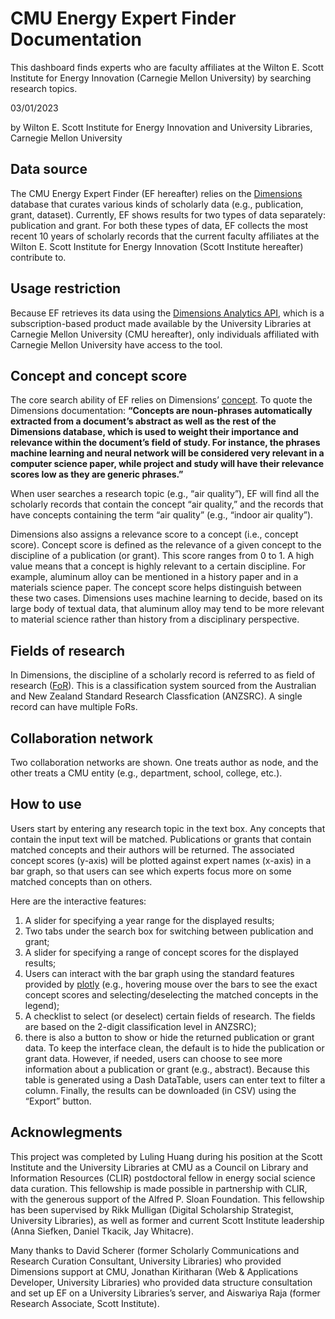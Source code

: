 # CMU Energy Expert Finder Documentation
This dashboard finds experts who are faculty affiliates at the Wilton E. Scott Institute for Energy Innovation (Carnegie Mellon University) by searching research topics. 

03/01/2023

by Wilton E. Scott Institute for Energy Innovation and University Libraries, Carnegie Mellon University

## Data source
The CMU Energy Expert Finder (EF hereafter) relies on the [Dimensions](https://www.dimensions.ai/) database that curates various kinds of scholarly data (e.g., publication, grant, dataset). Currently, EF shows results for two types of data separately: publication and grant. For both these types of data, EF collects the most recent 10 years of scholarly records that the current faculty affiliates at the Wilton E. Scott Institute for Energy Innovation (Scott Institute hereafter) contribute to.

## Usage restriction
Because EF retrieves its data using the [Dimensions Analytics API](https://docs.dimensions.ai/dsl/api.html#api-access), which is a subscription-based product made available by the University Libraries at Carnegie Mellon University (CMU hereafter), only individuals affiliated with Carnegie Mellon University have access to the tool.

## Concept and concept score
The core search ability of EF relies on Dimensions’ [concept](https://docs.dimensions.ai/dsl/language.html#searching-using-concepts). To quote the Dimensions documentation: <b>“Concepts are noun-phrases automatically extracted from a document’s abstract as well as the rest of the Dimensions database, which is used to weight their importance and relevance within the document’s field of study. For instance, the phrases machine learning and neural network will be considered very relevant in a computer science paper, while project and study will have their relevance scores low as they are generic phrases.”</b>

When user searches a research topic (e.g., “air quality”), EF will find all the scholarly records that contain the concept “air quality,” and the records that have concepts containing the term “air quality” (e.g., “indoor air quality”).

Dimensions also assigns a relevance score to a concept (i.e., concept score). Concept score is defined as the relevance of a given concept to the discipline of a publication (or grant). This score ranges from 0 to 1. A high value means that a concept is highly relevant to a certain discipline. For example, aluminum alloy can be mentioned in a history paper and in a materials science paper. The concept score helps distinguish between these two cases. Dimensions uses machine learning to decide, based on its large body of textual data, that aluminum alloy may tend to be more relevant to material science rather than history from a disciplinary perspective.

## Fields of research
In Dimensions, the discipline of a scholarly record is referred to as field of research ([FoR](https://plus.dimensions.ai/support/solutions/articles/23000018826-what-is-the-background-behind-the-fields-of-research-for-classification-system-)). This is a classification system sourced from the Australian and New Zealand Standard Research Classfication (ANZSRC). A single record can have multiple FoRs.

## Collaboration network
Two collaboration networks are shown. One treats author as node, and the other treats a CMU entity (e.g., department, school, college, etc.).

## How to use
Users start by entering any research topic in the text box. Any concepts that contain the input text will be matched. Publications or grants that contain matched concepts and their authors will be returned. The associated concept scores (y-axis) will be plotted against expert names (x-axis) in a bar graph, so that users can see which experts focus more on some matched concepts than on others.

Here are the interactive features:
1. A slider for specifying a year range for the displayed results;
2. Two tabs under the search box for switching between publication and grant;
3. A slider for specifying a range of concept scores for the displayed results;
4. Users can interact with the bar graph using the standard features provided by [plotly](https://plotly.com/python/bar-charts/) (e.g., hovering mouse over the bars to see the exact concept scores and selecting/deselecting the matched concepts in the legend);
5. A checklist to select (or deselect) certain fields of research. The fields are based on the 2-digit classification level in ANZSRC);
6. there is also a button to show or hide the returned publication or grant data. To keep the interface clean, the default is to hide the publication or grant data. However, if needed, users can choose to see more information about a publication or grant (e.g., abstract). Because this table is generated using a Dash DataTable, users can enter text to filter a column. Finally, the results can be downloaded (in CSV) using the “Export” button.

## Acknowlegments
This project was completed by Luling Huang during his position at the Scott Institute and the University Libraries at CMU as a Council on Library and Information Resources (CLIR) postdoctoral fellow in energy social science data curation. This fellowship is made possible in partnership with CLIR, with the generous support of the Alfred P. Sloan Foundation. This fellowship has been supervised by Rikk Mulligan (Digital Scholarship Strategist, University Libraries), as well as former and current Scott Institute leadership (Anna Siefken, Daniel Tkacik, Jay Whitacre).

Many thanks to David Scherer (former Scholarly Communications and Research Curation Consultant, University Libraries) who provided Dimensions support at CMU, Jonathan Kiritharan (Web & Applications Developer, University Libraries) who provided data structure consultation and set up EF on a University Libraries’s server, and Aiswariya Raja (former Research Associate, Scott Institute).  